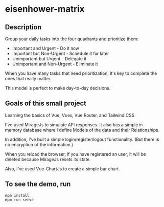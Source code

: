 # eisenhower-matrix

## Description

Group your daily tasks into the four quadrants and prioritize them:

* Important and Urgent - Do it now
* Important but Non-Urgent - Schedule it for later
* Unimportant but Urgent - Delegate it
* Unimportant and Non-Urgent - Eliminate it

When you have many tasks that need prioritization, it's key to complete the ones that really matter.

This model is perfect to make day-to-day decisions.

## Goals of this small project

Learning the basics of Vue, Vuex, Vue Router, and Tailwind CSS.

I've used MirageJs to simulate API responses. It also has a simple in-memory database where I define Models of the data and their Relationships.

In addition, I've built a simple login/register/logout functionality. (But there is no encryption of the information.)

When you reload the browser, if you have registered an user, it will be deleted because MirageJs resets its state.

Also, I've used Vue-ChartJs to create a simple bar chart.

## To see the demo, run
```
npm install
npm run serve
```